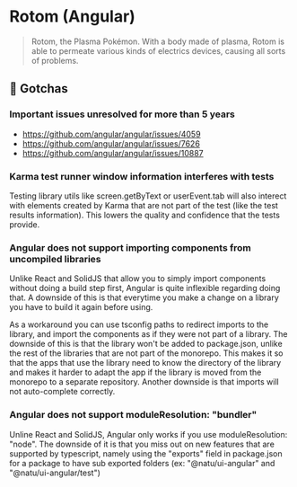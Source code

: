 # Rotom (Angular)

> Rotom, the Plasma Pokémon. With a body made of plasma, Rotom is able to permeate various kinds of electrics devices, causing all sorts of problems.

## 🤡 Gotchas

### Important issues unresolved for more than 5 years

- https://github.com/angular/angular/issues/4059
- https://github.com/angular/angular/issues/7626
- https://github.com/angular/angular/issues/10887

### Karma test runner window information interferes with tests

Testing library utils like screen.getByText or userEvent.tab will also interect with elements created by Karma that are not part of the test (like the test results information). This lowers the quality and confidence that the tests provide.

### Angular does not support importing components from uncompiled libraries

Unlike React and SolidJS that allow you to simply import components without doing a build step first, Angular is quite inflexible regarding doing that.
A downside of this is that everytime you make a change on a library you have to build it again before using.

As a workaround you can use tsconfig paths to redirect imports to the library, and import the components as if they were not part of a library.
The downside of this is that the library won't be added to package.json, unlike the rest of the libraries that are not part of the monorepo.
This makes it so that the apps that use the library need to know the directory of the library and makes it harder to adapt the app if the library is moved from the monorepo to a separate repository. Another downside is that imports will not auto-complete correctly.

### Angular does not support moduleResolution: "bundler"

Unline React and SolidJS, Angular only works if you use moduleResolution: "node". The downside of it is that you miss out on new features that are supported by typescript, namely using the "exports" field in package.json for a package to have sub exported folders (ex: "@natu/ui-angular" and "@natu/ui-angular/test")
